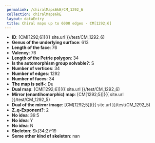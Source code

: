 ```yaml
--- 
 permalink: /chiralMaps6kE/CM_1292_6 
 collection: chiralMaps6kE
 layout: dataEntry
 title: Chiral maps up to 6000 edges - CM[1292;6]
---
```


- **ID**: [CM[1292;6]]({{ site.url }}/test/CM_1292_6)
- **Genus of the underlying surface**: 613
- **Length of the face**: 76
- **Valency**: 76
- **Length of the Petrie polygon**: 34
- **Is the automorphism group solvable?**: S
- **Number of vertices**: 34
- **Number of edges**: 1292
- **Number of faces**: 34
- **The map is self-**: Du
- **Dual map**: [CM[1292;6]]({{ site.url }}/test/CM_1292_6)
- **Mirror (enantihomorphic) map**: [CM[1292;5]]({{ site.url }}/test/CM_1292_5)
- **Dual of the mirror image**: [CM[1292;5]]({{ site.url }}/test/CM_1292_5)
- **Z_q-Exponent?**: 2
- **No idea**:  39:5
- **No idea**: Y
- **No idea**: N
- **Skeleton**: Sk(34;2)^19
- **Some other kind of skeleton**: nan
